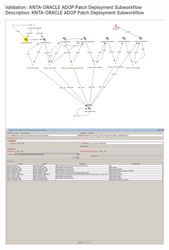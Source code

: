 
Validation : KNTA-ORACLE ADOP Patch Deployment Subworkflow
Description: KNTA-ORACLE ADOP Patch Deployment Subworkflow
  
<img src="./KNTA-ORACLE ADOP Patch Deployment Subworkflow_layout.PNG" width=800/>
<img src="./KNTA-ORACLE ADOP Patch Deployment Subworkflow.PNG" width=800/>
